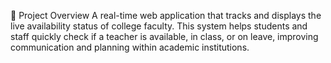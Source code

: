 📌 Project Overview
A real-time web application that tracks and displays the live availability status of college faculty. This system helps students and staff quickly check if a teacher is available, in class, or on leave, improving communication and planning within academic institutions.
